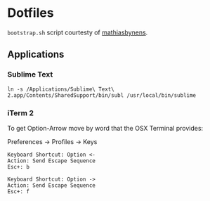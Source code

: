 Dotfiles
========

`bootstrap.sh` script courtesty of [mathiasbynens](https://github.com/mathiasbynens/dotfiles).



Applications
------------

### Sublime Text

`ln -s /Applications/Sublime\ Text\ 2.app/Contents/SharedSupport/bin/subl /usr/local/bin/sublime`

### iTerm 2

To get Option-Arrow move by word that the OSX Terminal provides:

Preferences -> Profiles -> Keys

```
Keyboard Shortcut: Option <-
Action: Send Escape Sequence
Esc+: b

Keyboard Shortcut: Option ->
Action: Send Escape Sequence
Esc+: f
```
